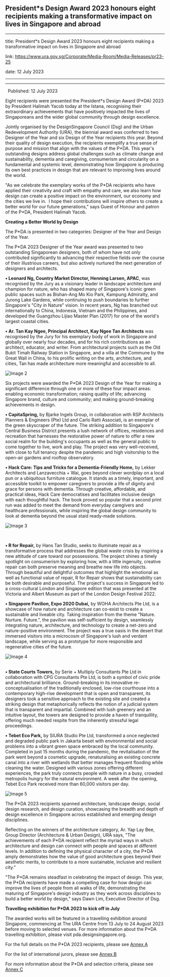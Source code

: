 ## President\*s Design Award 2023 honours eight recipients making a transformative impact on lives in Singapore and abroad
---
title: President\*s Design Award 2023 honours eight recipients making a transformative impact on lives in Singapore and abroad

link: https://www.ura.gov.sg/Corporate/Media-Room/Media-Releases/pr23-25

date: 12 July 2023

---

-----------------------------------------------------------------------------------------------------------------------







  Published: 12 July 2023

Eight recipients were presented the President\*s Design Award (P\*DA) 2023 by President Halimah Yacob today at the Istana, recognising their extraordinary achievements that have positively impacted the lives of Singaporeans and the wider global community through design excellence.   
  
Jointly organised by the DesignSingapore Council (Dsg) and the Urban Redevelopment Authority (URA), the biennial award was conferred to two Designer of the Year and six Design of the Year recipients this year. Beyond their quality of design execution, the recipients exemplify a true sense of purpose and mission that align with the values of the P\*DA. This year's outstanding designs address global challenges such as climate change and sustainability, dementia and caregiving, consumerism and circularity on a fundamental and systemic level, demonstrating how Singapore is producing its own best practices in design that are relevant to improving lives around the world.  
  
"As we celebrate the exemplary works of the P\*DA recipients who have applied their creativity and craft with empathy and care, we also learn how design can create a positive impact on the environment, our economy and the cities we live in.  I hope their contributions will inspire others to create a better world for our future generations," says Guest of Honour and patron of the P\*DA, President Halimah Yacob.  
  
**Creating a Better World by Design**   
  
The P\*DA is presented in two categories: Designer of the Year and Design of the Year.   
  
The P\*DA 2023 Designer of the Year award was presented to two outstanding Singaporean designers, both of whom have not only contributed significantly to advancing their respective fields over the course of their illustrious careers, but also actively nurtured the next generation of designers and architects.   
  
**• Leonard Ng, Country Market Director, Henning Larsen, APAC**, was recognised by the Jury as a visionary leader in landscape architecture and champion for nature, who has shaped many of Singapore's iconic green public spaces such as Bishan-Ang Mo Kio Park, Kampung Admiralty, and Jurong Lake Gardens, while continuing to push boundaries to further Singapore's "City in Nature" vision. In recent years, Ng has branched out internationally to China, Indonesia, Vietnam and the Philippines, and developed the Guangzhou Lijiao Master Plan (2017) for one of the world's largest coastal cities.  
  
**• Ar. Tan Kay Ngee, Principal Architect, Kay Ngee Tan Architects** was recognised by the Jury for his exemplary body of work in Singapore and globally over nearly four decades, and for his rich contributions as an architect, educator, and writer. From architectural projects such as the Old Bukit Timah Railway Station in Singapore, and a villa at the Commune by the Great Wall in China, to his prolific writing on the arts, architecture, and cities, Tan has made architecture more meaningful and accessible to all.  
  
![Image 2](https://www.ura.gov.sg/-/media/Corporate/Media-Room/2023/Jul/pr23-25img2.jpg?h=275&w=550)



Six projects were awarded the P\*DA 2023 Design of the Year for making a significant difference through one or more of these four impact areas: enabling economic transformation; raising quality of life; advancing Singapore brand, culture and community; and making ground-breaking achievements in design.

**• CapitaSpring,** by Bjarke Ingels Group, in collaboration with RSP Architects Planners & Engineers (Pte) Ltd and Carlo Ratti Associati, is an exemplar of the green skyscraper of the future. The striking addition to Singapore's Central Business District presents a lush network of offices, residences and recreation that harnesses the restorative power of nature to offer a new social realm for the building's occupants as well as the general public to come together to live, work and play. The project was very well-received, with close to full tenancy despite the pandemic and high visitorship to the open-air gardens and rooftop observatory.  
  
**• Hack Care: Tips and Tricks for a Dementia-Friendly Home,** by Lekker Architects and Lanzavecchia + Wai, goes beyond clever wordplay on a local pun or a ubiquitous furniture catalogue. It stands as a timely, important, and accessible toolkit to empower caregivers to provide a life of dignity and grace for persons with dementia. Through creative, affordable, and practical ideas, Hack Care democratises and facilitates inclusive design with each thoughtful hack. The book proved so popular that a second print run was added to meet the demand from everyday caregivers and healthcare professionals, while inspiring the global design community to look at dementia beyond the usual staid ready-made solutions.

![Image 3](https://www.ura.gov.sg/-/media/Corporate/Media-Room/2023/Jul/pr23-25img3.gif?h=275&w=550)

   
  
**• R for Repair,** by Hans Tan Studio, seeks to illuminate repair as a transformative process that addresses the global waste crisis by inspiring a new attitude of care toward our possessions. The project shines a timely spotlight on consumerism by exploring how, with a little ingenuity, creative repair can both preserve meaning and breathe new life into objects. Through beautiful and delightful outcomes that highlight the emotional as well as functional value of repair, R for Repair shows that sustainability can be both desirable and purposeful. The project's success in Singapore led to a cross-cultural London and Singapore edition that was presented at the Victoria and Albert Museum as part of the London Design Festival 2022.     
  
**• Singapore Pavilion, Expo 2020 Dubai,** by WOHA Architects Pte Ltd, is a showcase of how nature and architecture can co-exist to create a sustainable and liveable city. Taking inspiration from the theme "Nature. Nurture. Future.", the pavilion was self-sufficient by design, seamlessly integrating nature, architecture, and technology to create a net-zero and nature-positive environment. The project was a true oasis in the desert that immersed visitors into a microcosm of Singapore's lush and verdant landscape, while serving as a prototype for more responsible and regenerative cities of the future.

![Image 4](https://www.ura.gov.sg/-/media/Corporate/Media-Room/2023/Jul/pr23-25img4.gif?h=275&w=550)

   
**• State Courts Towers,** by Serie + Multiply Consultants Pte Ltd in collaboration with CPG Consultants Pte Ltd, is both a symbol of civic pride and architectural brilliance. Ground-breaking in its innovative re-conceptualisation of the traditionally enclosed, low-rise courthouse into a contemporary high-rise development that is open and transparent, its  designers took a sensitive approach to the existing site and created a striking design that metaphorically reflects the notion of a judicial system that is transparent and impartial. Combined with lush greenery and an intuitive layout, the towers are designed to provide a haven of tranquillity, offering much needed respite from the inherently stressful legal proceedings.  
  
**• Tebet Eco Park,** by SIURA Studio Pte Ltd, transformed a once neglected and degraded public park in Jakarta beset with environmental and social problems into a vibrant green space embraced by the local community. Completed in just 15 months during the pandemic, the revitalisation of the park went beyond a cosmetic upgrade, renaturalising an existing concrete canal into a river with wetlands that better manages frequent flooding while cleaning the water. Designed with various zones offering different experiences, the park truly connects people with nature in a busy, crowded metropolis hungry for the natural environment. A week after the opening, Tebet Eco Park received more than 60,000 visitors per day.

![Image 5](https://www.ura.gov.sg/-/media/Corporate/Media-Room/2023/Jul/pr23-25img5.gif?h=275&w=550)

  
  
The P\*DA 2023 recipients spanned architecture, landscape design, social design research, and design curation, showcasing the breadth and depth of design excellence in Singapore across established and emerging design disciplines.   
  
Reflecting on the winners of the architecture category, Ar. Yap Lay Bee, Group Director (Architecture & Urban Design), URA says, "The achievements of each P\*DA recipient reflect the myriad ways in which architecture and design can connect with people and spaces at different levels. In addition to defining the physical character of a city, the P\*DA amply demonstrates how the value of good architecture goes beyond their aesthetic merits, to contribute to a more sustainable, inclusive and resilient city."   
  
"The P\*DA remains steadfast in celebrating the impact of design. This year, the P\*DA recipients have made a compelling case for how design can improve the lives of people from all walks of life, demonstrating the maturing of Singapore's design industry as they work across disciplines to build a better world by design," says Dawn Lim, Executive Director of Dsg.   
  
**Travelling exhibition for P\*DA 2023 to kick off in July**  
  
The awarded works will be featured in a travelling exhibition around Singapore, commencing at The URA Centre from 13 July to 24 August 2023 before moving to selected venues. For more information about the P\*DA travelling exhibition, please visit pda.designsingapore.org.  
  
For the full details on the P\*DA 2023 recipients, please see [Annex A](https://www.ura.gov.sg/-/media/Corporate/Media-Room/2023/Jul/pr23-25a_v2.pdf)   
  
For the list of international jurors, please see [Annex B](https://www.ura.gov.sg/-/media/Corporate/Media-Room/2023/Jul/pr23-25b_v2.pdf)   
  
For more information about the P\*DA and selection criteria, please see [Annex C](https://www.ura.gov.sg/-/media/Corporate/Media-Room/2023/Jul/pr23-25c_v2.pdf) 